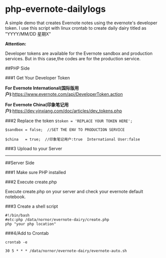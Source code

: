 # php-evernote-dailylogs
A simple demo that creates Evernote notes using the evernote's developer token. I use this script with linux crontab to create daily dairy titled as "YYYY/MM/DD 星期X"

**Attention:**

Developer tokens are available for the Evernote sandbox and production services. But in this case,the codes are for the production service.

##PHP Side

###1 Get Your Developer Token

**For Evernote International(国际版用户)**:https://www.evernote.com/api/DeveloperToken.action

**For Evernote China(印象笔记用户)**:https://dev.yinxiang.com/doc/articles/dev_tokens.php

###2 Replace the token
`$token = 'REPLACE YOUR TOKEN HERE';`

`$sandbox = false;  //SET THE ENV TO PRODUCTION SERVICE`

`$china   = true;  //印象笔记用户:true  International User:false`


###3 Upload to your Server

-------

##Server Side

###1 Make sure PHP installed

###2 Execute create.php 

Execute create.php on your server and check your evernote default notebook.

###3 Create a shell script

```
#!/bin/bash
#etc:php /data/nornor/evernote-dairy/create.php
php "your php location"

```

###4/Add to Crontab

`crontab -e `

`30 5 * * * /data/nornor/evernote-dairy/evernote-auto.sh`
